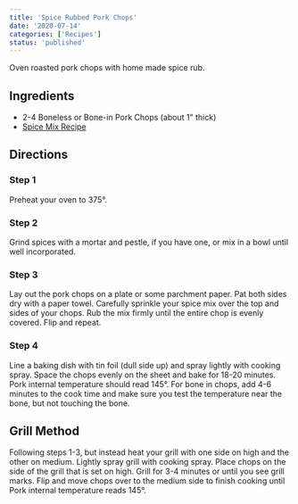```yaml
---
title: 'Spice Rubbed Pork Chops'
date: '2020-07-14'
categories: ['Recipes']
status: 'published'
---
```


Oven roasted pork chops with home made spice rub.

<!-- excerpt end -->

## Ingredients

- 2-4 Boneless or Bone-in Pork Chops (about 1" thick)
- [Spice Mix Recipe](/recipes/spice-mix)

## Directions

### Step 1

Preheat your oven to 375°.

### Step 2

Grind spices with a mortar and pestle, if you have one, or mix in a bowl until well incorporated.

### Step 3

Lay out the pork chops on a plate or some parchment paper. Pat both sides dry with a paper towel. Carefully sprinkle your spice mix over the top and sides of your chops. Rub the mix firmly until the entire chop is evenly covered. Flip and repeat.

### Step 4

Line a baking dish with tin foil (dull side up) and spray lightly with cooking spray. Space the chops evenly on the sheet and bake for 18-20 minutes. Pork internal temperature should read 145°. For bone in chops, add 4-6 minutes to the cook time and make sure you test the temperature near the bone, but not touching the bone.

## Grill Method

Following steps 1-3, but instead heat your grill with one side on high and the other on medium. Lightly spray grill with cooking spray. Place chops on the side of the grill that is set on high. Grill for 3-4 minutes or until you see grill marks. Flip and move chops over to the medium side to finish cooking until Pork internal temperature reads 145°.
